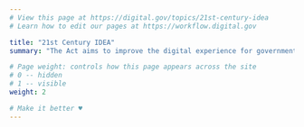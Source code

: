```yaml
---
# View this page at https://digital.gov/topics/21st-century-idea
# Learn how to edit our pages at https://workflow.digital.gov

title: "21st Century IDEA"
summary: "The Act aims to improve the digital experience for government customers and reinforces existing requirements for federal public websites."

# Page weight: controls how this page appears across the site
# 0 -- hidden
# 1 -- visible
weight: 2

# Make it better ♥
---
```

